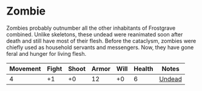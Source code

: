 # Zombie
Zombies probably outnumber all the other inhabitants of Frostgrave combined. Unlike skeletons, these undead were reanimated soon after death and still have most of their flesh. Before the cataclysm, zombies were chiefly used as household servants and messengers. Now, they have gone feral and hunger for living flesh.

| Movement | Fight | Shoot | Armor | Will | Health | Notes  |
| -------- | ----- | ----- | ----- | ---- | ------ | ------ |
| 4        | +1    | +0    | 12    | +0   | 6      | [Undead](../rules/Undead.md) |
